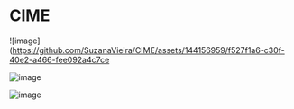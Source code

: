 # CIME
![image](https://github.com/SuzanaVieira/CIME/assets/144156959/f527f1a6-c30f-40e2-a466-fee092a4c7ce

![image](https://github.com/SuzanaVieira/CIME/assets/144156959/bae585f2-6f5c-4eec-a5ee-36737d22d900)

![image](https://github.com/SuzanaVieira/CIME/assets/144156959/0ab6659a-b7c4-49b9-ab55-2a1159abf457)




